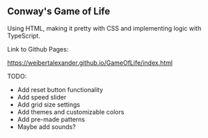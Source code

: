 ## Conway's Game of Life
Using HTML, making it pretty with CSS and implementing logic with TypeScript.

Link to Github Pages:

https://weibertalexander.github.io/GameOfLife/index.html

TODO:
* Add reset button functionality
* Add speed slider
* Add grid size settings
* Add themes and customizable colors
* Add pre-made patterns
* Maybe add sounds?
